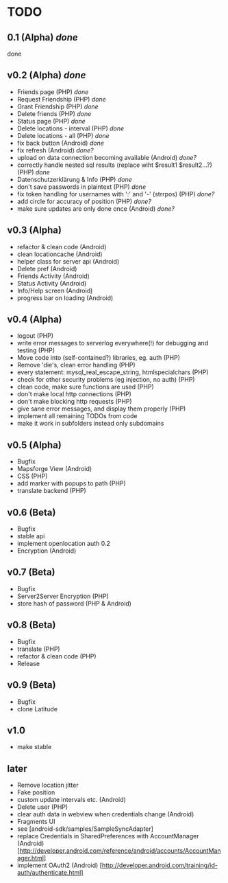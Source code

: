 TODO
====

0.1 (Alpha) *done*
---
done

v0.2 (Alpha) *done*
----
- Friends page (PHP) *done*
- Request Friendship (PHP) *done*
- Grant Friendship (PHP) *done*
- Delete friends (PHP) *done*
- Status page (PHP) *done*
- Delete locations - interval (PHP) *done*
- Delete locations - all (PHP) *done*
- fix back button (Android) *done*
- fix refresh (Android) *done?*
- upload on data connection becoming available (Android) *done?*
- correctly handle nested sql results (replace wiht $result1 $result2...?) (PHP) *done*
- Datenschutzerklärung & Info (PHP) *done*
- don't save passwords in plaintext (PHP) *done*
- fix token handling for usernames with ':' and '-' (strrpos) (PHP) *done?*
- add circle for accuracy of position (PHP) *done?*
- make sure updates are only done once (Android) *done?*

v0.3 (Alpha)
-----------
- refactor & clean code (Android)
- clean locationcache (Android)
- helper class for server api (Android)
- Delete pref (Android)
- Friends Activity (Android)
- Status Activity (Android)
- Info/Help screen (Android)
- progress bar on loading (Android)

v0.4 (Alpha)
------------
- logout (PHP)
- write error messages to serverlog everywhere(!) for debugging and testing (PHP)
- Move code into (self-contained?) libraries, eg. auth (PHP)
- Remove 'die's, clean error handling (PHP)
- every statement: mysql_real_escape_string, htmlspecialchars (PHP)
- check for other security problems (eg injection, no auth) (PHP)
- clean code, make sure functions are used (PHP)
- don't make local http connections (PHP)
- don't make blocking http requests (PHP)
- give sane error messages, and display them properly (PHP)
- implement all remaining TODOs from code
- make it work in subfolders instead only subdomains

v0.5 (Alpha)
-----------
- Bugfix
- Mapsforge View (Android)
- CSS (PHP)
- add marker with popups to path (PHP)
- translate backend (PHP)

v0.6 (Beta)
-----------
- Bugfix
- stable api
- implement openlocation auth 0.2
- Encryption (Android)

v0.7 (Beta)
-----------
- Bugfix
- Server2Server Encryption (PHP)
- store hash of password (PHP & Android)

v0.8 (Beta)
-----------
- Bugfix
- translate (PHP)
- refactor & clean code (PHP)
- Release

v0.9 (Beta)
-----------
- Bugfix
- clone Latitude

v1.0
----
- make stable

later
-----
- Remove location jitter
- Fake position
- custom update intervals etc. (Android)
- Delete user (PHP)
- clear auth data in webview when credentials change (Android)
- Fragments UI
- see [android-sdk/samples/SampleSyncAdapter]
- replace Credentials in SharedPreferences with AccountManager (Android) [http://developer.android.com/reference/android/accounts/AccountManager.html]
- implement OAuth2 (Android) [http://developer.android.com/training/id-auth/authenticate.html]
